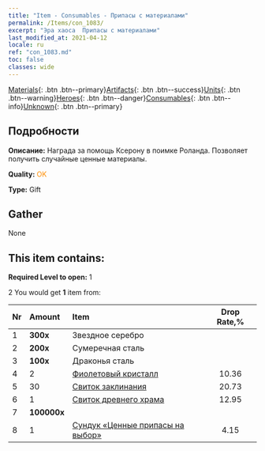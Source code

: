 ```yaml
---
title: "Item - Consumables - Припасы с материалами"
permalink: /Items/con_1083/
excerpt: "Эра хаоса  Припасы с материалами"
last_modified_at: 2021-04-12
locale: ru
ref: "con_1083.md"
toc: false
classes: wide
---
```

 [Materials](/ru/Items/){: .btn .btn--primary}[Artifacts](/ru/Items/Artifacts/){: .btn .btn--success}[Units](/ru/Items/Units/){: .btn .btn--warning}[Heroes](/ru/Items/Heroes/){: .btn .btn--danger}[Consumables](/ru/Items/Consumables/){: .btn .btn--info}[Unknown](/ru/Items/Unknown/){: .btn .btn--primary}

## Подробности
 **Описание:** Награда за помощь Ксерону в поимке Роланда. Позволяет получить случайные ценные материалы.

 **Quality:** <span style="color: #FF8C00">OK</span>

 **Type:** Gift

## Gather

  None

## This item contains:

 **Required Level to open:** 1

 2 You would get **1** item  from:

  | Nr | Amount |     Item    | Drop Rate,% |
  |:---|:-------|:------------|:---------:|
  | 1 |  **300x** | Звездное серебро |  | 12.95 | 
  | 2 |  **200x** | Сумеречная сталь |  | 15.54 | 
  | 3 |  **100x** | Драконья сталь |  | 12.95 | 
  | 4 | 2 | [Фиолетовый кристалл](/ru/Items/con_720/) | 10.36 | 
  | 5 | 30 | [Свиток заклинания](/ru/Items/con_694/) | 20.73 | 
  | 6 | 1 | [Свиток древнего храма](/ru/Items/con_697/) | 12.95 | 
  | 7 |  **100000x** | <i class="fas fa-coins"/> |  | 10.36 | 
  | 8 | 1 | [Сундук «Ценные припасы на выбор»](/ru/Items/con_1084/) | 4.15 | 
